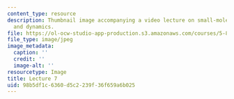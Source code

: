 ```yaml
---
content_type: resource
description: Thumbnail image accompanying a video lecture on small-molecule spectroscopy
  and dynamics.
file: https://ol-ocw-studio-app-production.s3.amazonaws.com/courses/5-80-small-molecule-spectroscopy-and-dynamics-fall-2008/98b5df1c6360d5c2239f36f659a6b025_mit5_80f08lec7_th.jpg
file_type: image/jpeg
image_metadata:
  caption: ''
  credit: ''
  image-alt: ''
resourcetype: Image
title: Lecture 7
uid: 98b5df1c-6360-d5c2-239f-36f659a6b025
---
```

